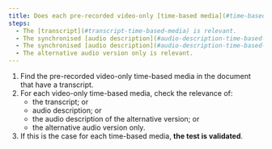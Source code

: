 ```yaml
---
title: Does each pre-recorded video-only [time-based media](#time-based-media-audio-video-and-synchronised) meet one of these conditions (excluding special cases)?
steps:
  - The [transcript](#transcript-time-based-media) is relevant.
  - The synchronised [audio description](#audio-description-time-based-media) is relevant.
  - The synchronised [audio description](#audio-description-time-based-media) of the alternative version is relevant.
  - The alternative audio version only is relevant.
---
```


1. Find the pre-recorded video-only time-based media in the document that have a transcript.
2. For each video-only time-based media, check the relevance of:
   - the transcript; or
   - audio description; or
   - the audio description of the alternative version; or
   - the alternative audio version only.
3. If this is the case for each time-based media, **the test is validated**.
